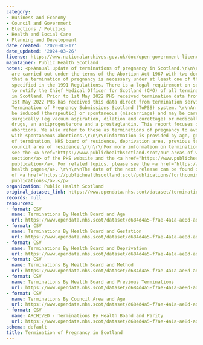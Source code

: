 ```yaml
---
category:
- Business and Economy
- Council and Government
- Elections / Politics
- Health and Social Care
- Planning and Development
date_created: '2020-03-17'
date_updated: '2024-03-26'
license: https://www.nationalarchives.gov.uk/doc/open-government-licence/version/3/
maintainer: Public Health Scotland
notes: <p>Annual update of terminations of pregnancy in Scotland.\r\n\r\nTerminations
  are carried out under the terms of the Abortion Act 1967 with two doctors agreeing
  that a termination of pregnancy is necessary under at least one of the Grounds as
  specified in the 1991 Regulations. There is a legal requirement on service providers
  to notify the Chief Medical Officer for Scotland (CMO) of all terminations under-taken
  in Scotland. Prior to 1st May 2022 PHS received termination data from the CMO. Since
  1st May 2022 PHS has received this data direct from termination services on the
  Termination of Pregnancy Submissions Scotland (ToPSS) system. \r\nAn abortion can
  be induced (therapeutic) or spontaneous (miscarriage) and may be carried out either
  surgically (eg vacuum aspiration, dilation and curettage) or medically using two
  drugs, an antiprogesterone and a prostaglandin. This report focuses only on induced
  abortions. We also refer to these as terminations of pregnancy to avoid confusion
  with spontaneous abortions.\r\n\r\nInformation is provided by age, gestation, method
  of termination, NHS board of residence, deprivation area, previous termination and
  council area of residence.\r\n\r\nFor more information on terminations of pregnancy
  see the <a href="https://www.publichealthscotland.scot/our-areas-of-work/health-and-wellbeing/sexual-health/data-and-intelligence/termination-of-pregnancy/">terminations
  section</a> of the PHS website and the <a href="https://www.publichealthscotland.scot/publications/termination-of-pregnancy-statistics/">annual
  publication</a>. For related topics, please see the <a href="https://www.publichealthscotland.scot/our-areas-of-work/health-and-wellbeing/sexual-health/data-and-intelligence/overview/">sexual
  health pages</a>. \r\n\r\nThe date of the next release can be found on our list
  of <a href="https://publichealthscotland.scot/publications/forthcoming-publications/">forthcoming
  publications</a>.</p>
organization: Public Health Scotland
original_dataset_link: https://www.opendata.nhs.scot/dataset/termination-of-pregnancy-in-scotland
records: null
resources:
- format: CSV
  name: Terminations By Health Board and Age
  url: https://www.opendata.nhs.scot/dataset/d684d4a5-f7ae-4a1a-ae8d-adf55304274e/resource/342f9627-dfdd-41f5-a27c-0a3c7bcb8672/download/residence_age_2022.csv
- format: CSV
  name: Terminations By Health Board and Gestation
  url: https://www.opendata.nhs.scot/dataset/d684d4a5-f7ae-4a1a-ae8d-adf55304274e/resource/09542b6e-2281-42d3-86c2-10aadeee4350/download/residence_estimated_gestation_2022.csv
- format: CSV
  name: Terminations By Health Board and Deprivation
  url: https://www.opendata.nhs.scot/dataset/d684d4a5-f7ae-4a1a-ae8d-adf55304274e/resource/1c7e5dbb-a46e-46cc-9e72-2ac5c6b062eb/download/residence_simd_2022.csv
- format: CSV
  name: Terminations By Health Board and Method
  url: https://www.opendata.nhs.scot/dataset/d684d4a5-f7ae-4a1a-ae8d-adf55304274e/resource/7ef75a65-99ad-43e9-a37f-99a0d795655b/download/residence_method_2022.csv
- format: CSV
  name: Terminations By Health Board and Previous Terminations
  url: https://www.opendata.nhs.scot/dataset/d684d4a5-f7ae-4a1a-ae8d-adf55304274e/resource/50e0b4f2-1c5a-4a05-96e9-e4e8ccf6e17d/download/residence_previous_terminations_2022.csv
- format: CSV
  name: Terminations By Council Area and Age
  url: https://www.opendata.nhs.scot/dataset/d684d4a5-f7ae-4a1a-ae8d-adf55304274e/resource/30bd356b-81c8-46a7-a1d6-5ce992f5c5cb/download/residence_ca_age_2022.csv
- format: CSV
  name: ARCHIVED - Terminations By Health Board and Parity
  url: https://www.opendata.nhs.scot/dataset/d684d4a5-f7ae-4a1a-ae8d-adf55304274e/resource/6d4ffcb0-5bb3-4d7d-9e52-56b5bfb793f1/download/t5_residence_parity_2022.csv
schema: default
title: Termination of Pregnancy in Scotland
---
```

